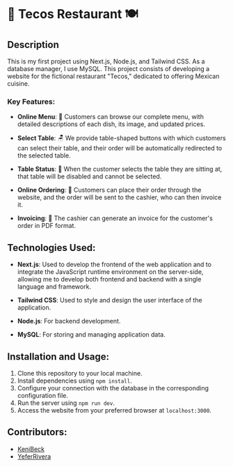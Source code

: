 # 🌮 Tecos Restaurant 🍽️

## Description

This is my first project using Next.js, Node.js, and Tailwind CSS. As a database manager, I use MySQL. This project consists of developing a website for the fictional restaurant "Tecos," dedicated to offering Mexican cuisine.

### Key Features:

- **Online Menu**: 📜 Customers can browse our complete menu, with detailed descriptions of each dish, its image, and updated prices.
  
- **Select Table**: 🪑 We provide table-shaped buttons with which customers can select their table, and their order will be automatically redirected to the selected table.

- **Table Status**: 🚪 When the customer selects the table they are sitting at, that table will be disabled and cannot be selected.

- **Online Ordering**: 📲 Customers can place their order through the website, and the order will be sent to the cashier, who can then invoice it.

- **Invoicing**: 🧾 The cashier can generate an invoice for the customer's order in PDF format.

## Technologies Used:

- **Next.js**: Used to develop the frontend of the web application and to integrate the JavaScript runtime environment on the server-side, allowing me to develop both frontend and backend with a single language and framework.

- **Tailwind CSS**: Used to style and design the user interface of the application.

- **Node.js**: For backend development.

- **MySQL**: For storing and managing application data.

## Installation and Usage:

1. Clone this repository to your local machine.
2. Install dependencies using `npm install`.
3. Configure your connection with the database in the corresponding configuration file.
4. Run the server using `npm run dev`.
5. Access the website from your preferred browser at `localhost:3000`.

## Contributors:

- [KeniBeck](https://github.com/KeniBeck)
- [YeferRivera](https://github.com/YeferRivera)


